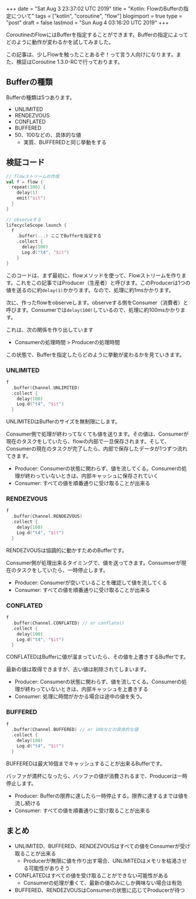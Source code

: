 +++
date = "Sat Aug  3 23:37:02 UTC 2019"
title = "Kotlin: FlowのBufferの指定について"
tags = ["kotlin", "coroutine", "flow"]
blogimport = true
type = "post"
draft = false
lastmod = "Sun Aug  4 03:16:20 UTC 2019"
+++

CoroutineのFlowにはBufferを指定することができます。Bufferの指定によってどのように動作が変わるかを試してみました。

この記事は、少しFlowを触ったことあるぞ！って言う人向けになります。また、検証はCoroutine 1.3.0-RCで行っております。

## Bufferの種類

Bufferの種類は5つあります。

- UNLIMITED
- RENDEZVOUS
- CONFLATED
- BUFFERED
- 50、100などの、具体的な値
  - 実質、BUFFEREDと同じ挙動をする

## 検証コード

```kotlin
// flowストリームの作成
val f = flow {
  repeat(100) {
    delay(1)
    emit("$it")
  }
}

// observeする
lifecycleScope.launch {
  f
    .buffer(...) ここでBufferを指定する
    .collect {
      delay(100)
      Log.d("t4", "$it")
    }
}
```

このコードは、まず最初に、flowメソッドを使って、Flowストリームを作ります。これをこの記事ではProducer（生産者）と呼びます。このProducerは1つの値を送るのに約`delay(1)`かかります。なので、処理に約1msかかります。

次に、作ったflowをobserveします。observeする側をConsumer（消費者）と呼びます。Consumerでは`delay(100)`しているので、処理に約100msかかります。

これは、次の関係を作り出しています

- Consumerの処理時間 > Producerの処理時間

この状態で、Bufferを指定したらどのように挙動が変わるかを見ていきます。

### UNLIMITED

```kotlin
f
  .buffer(Channel.UNLIMITED)
  .collect {
    delay(100)
    Log.d("t4", "$it")
  }
```

UNLIMITEDはBufferのサイズを無制限にします。

Consumer側で処理が終わってなくても値を送ります。その値は、Consumerが現在のタスクをしていたら、flowの内部で一旦保存されます。そして、Consumerの現在のタスクが完了したら、内部で保存したデータが1つずつ流れてきます。

- Producer: Consumerの状態に関わらず、値を流してくる。Consumerの処理が終わっていないときは、内部キャッシュに保存されていく
- Consumer: すべての値を順番通りに受け取ることが出来る

### RENDEZVOUS

```kotlin
f
  .buffer(Channel.RENDEZVOUS)
  .collect {
    delay(100)
    Log.d("t4", "$it")
  }
```

RENDEZVOUSは協調的に動かすためのBufferです。

Consumer側が処理出来るタイミングで、値を送ってきます。Consumserが現在のタスクをしていたら、一時停止します。

- Producer: Consumerが空いていることを確認して値を流してくる
- Consumer: すべての値を順番通りに受け取ることが出来る

### CONFLATED

```kotlin
f
  .buffer(Channel.CONFLATED) // or conflate()
  .collect {
    delay(100)
    Log.d("t4", "$it")
  }
```

CONFLATEDはBufferに値が溜まっていたら、その値を上書きするBufferです。

最新の値は取得できますが、古い値は削除されてしまいます。

- Producer: Consumerの状態に関わらず、値を流してくる。Consumerの処理が終わっていないときは、内部キャッシュを上書きする
- Consumer: 処理に時間がかかる場合は途中の値を失う。

### BUFFERED

```kotlin
f
  .buffer(Channel.BUFFERED) // or 100などの具体的な値
  .collect {
    delay(100)
    Log.d("t4", "$it")
  }
```

BUFFEREDは最大16個までキャッシュすることが出来るBufferです。

バッファが満杯になったら、バッファの値が消費されるまで、Producerは一時停止します。

- Producer: Bufferの限界に達したら一時停止する。限界に達するまでは値を流し続ける
- Consumer: すべての値を順番通りに受け取ることが出来る

## まとめ

- UNLIMITED、BUFFERED、RENDEZVOUSはすべての値をConsumerが受け取ることが出来る
  - Producerが無限に値を作り出す場合、UNLIMITEDはメモリを枯渇させる可能性がありそう
- CONFLATEDはすべての値を受け取ることができない可能性がある
  - Consumerの処理が重くて、最新の値のみにしか興味ない場合は有効
- BUFFERED、RENDEZVOUSはConsumerの状態に応じてProducerが待つ
